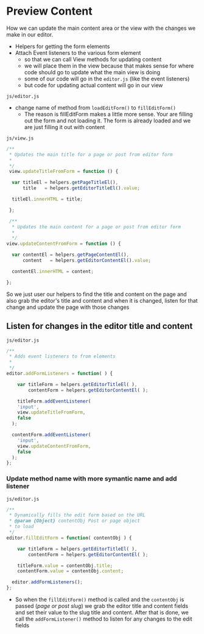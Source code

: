 # Preview Content
How we can update the main content area or the view with the changes we make in our editor.

* Helpers for getting the form elements
* Attach Event listeners to the various form element
    - so that we can call View methods for updating content
    - we will place them in the view because that makes sense for where code should go to update what the main view is doing
    - some of our code will go in the `editor.js` (like the event listeners)
    - but code for updating actual content will go in our view

`js/editor.js`

* change name of method from `loadEditForm()` to `fillEditForm()`
    - The reason is fillEditForm makes a little more sense. Your are filling out the form and not loading it. The form is already loaded and we are just filling it out with content

`js/view.js`

```js
/**
 * Updates the main title for a page or post from editor form
 *
 */
 view.updateTitleFromForm = function () {

  var titleEl = helpers.getPageTitleEl(),
      title   = helpers.getEditorTitleEl().value;

  titleEl.innerHTML = title;

 };

 /**
  * Updates the main content for a page or post from editor form
  *
  */
view.updateContentFromForm = function () {

  var contentEl = helpers.getPageContentEl(),
      content   = helpers.getEditorContentEl().value;

  contentEl.innerHTML = content;

};
```

So we just user our helpers to find the title and content on the page and also grab the editor's title and content and when it is changed, listen for that change and update the page with those changes

## Listen for changes in the editor title and content

`js/editor.js`

```js
/**
 * Adds event listeners to from elements
 *
 */
editor.addFormListeners = function( ) {

    var titleForm = helpers.getEditorTitleEl( ),
        contentForm = helpers.getEditorContentEl( );

    titleForm.addEventListener(
    'input',
    view.updateTitleFromForm,
    false
  );

  contentForm.addEventListener(
    'input',
    view.updateContentFromForm,
    false
  );
};
```

### Update method name with more symantic name and add listener 

`js/editor.js`

```js
/**
 * Dynamically fills the edit form based on the URL
 * @param {Object} contentObj Post or page object
 * to load
 */
editor.fillEditForm = function( contentObj ) {

    var titleForm = helpers.getEditorTitleEl( ),
        contentForm = helpers.getEditorContentEl( );

    titleForm.value = contentObj.title;
    contentForm.value = contentObj.content;

  editor.addFormListeners();
};
```

* So when the `fillEditForm()` method is called and the `contentObj` is passed (_page or post slug_) we grab the editor title and content fields and set their value to the slug title and content. After that is done, we call the `addFormListener()` method to listen for any changes to the edit fields



